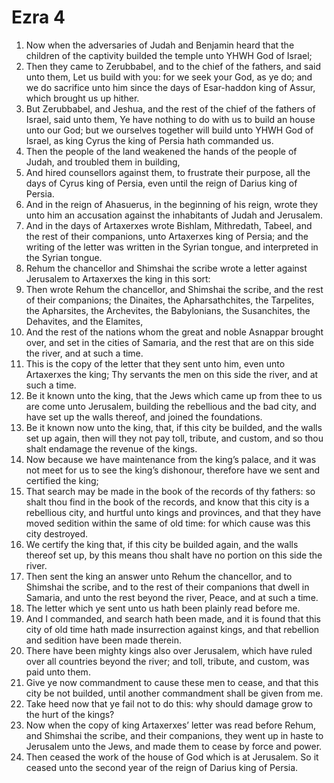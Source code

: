 ﻿# Ezra 4
1. Now when the adversaries of Judah and Benjamin heard that the children of the captivity builded the temple unto YHWH God of Israel; 
2. Then they came to Zerubbabel, and to the chief of the fathers, and said unto them, Let us build with you: for we seek your God, as ye do; and we do sacrifice unto him since the days of Esar-haddon king of Assur, which brought us up hither. 
3. But Zerubbabel, and Jeshua, and the rest of the chief of the fathers of Israel, said unto them, Ye have nothing to do with us to build an house unto our God; but we ourselves together will build unto YHWH God of Israel, as king Cyrus the king of Persia hath commanded us. 
4. Then the people of the land weakened the hands of the people of Judah, and troubled them in building, 
5. And hired counsellors against them, to frustrate their purpose, all the days of Cyrus king of Persia, even until the reign of Darius king of Persia. 
6. And in the reign of Ahasuerus, in the beginning of his reign, wrote they unto him an accusation against the inhabitants of Judah and Jerusalem. 
7.  And in the days of Artaxerxes wrote Bishlam, Mithredath, Tabeel, and the rest of their companions, unto Artaxerxes king of Persia; and the writing of the letter was written in the Syrian tongue, and interpreted in the Syrian tongue. 
8. Rehum the chancellor and Shimshai the scribe wrote a letter against Jerusalem to Artaxerxes the king in this sort: 
9. Then wrote Rehum the chancellor, and Shimshai the scribe, and the rest of their companions; the Dinaites, the Apharsathchites, the Tarpelites, the Apharsites, the Archevites, the Babylonians, the Susanchites, the Dehavites, and the Elamites, 
10. And the rest of the nations whom the great and noble Asnappar brought over, and set in the cities of Samaria, and the rest that are on this side the river, and at such a time. 
11.  This is the copy of the letter that they sent unto him, even unto Artaxerxes the king; Thy servants the men on this side the river, and at such a time. 
12. Be it known unto the king, that the Jews which came up from thee to us are come unto Jerusalem, building the rebellious and the bad city, and have set up the walls thereof, and joined the foundations. 
13. Be it known now unto the king, that, if this city be builded, and the walls set up again, then will they not pay toll, tribute, and custom, and so thou shalt endamage the revenue of the kings. 
14. Now because we have maintenance from the king’s palace, and it was not meet for us to see the king’s dishonour, therefore have we sent and certified the king; 
15. That search may be made in the book of the records of thy fathers: so shalt thou find in the book of the records, and know that this city is a rebellious city, and hurtful unto kings and provinces, and that they have moved sedition within the same of old time: for which cause was this city destroyed. 
16. We certify the king that, if this city be builded again, and the walls thereof set up, by this means thou shalt have no portion on this side the river. 
17.  Then sent the king an answer unto Rehum the chancellor, and to Shimshai the scribe, and to the rest of their companions that dwell in Samaria, and unto the rest beyond the river, Peace, and at such a time. 
18. The letter which ye sent unto us hath been plainly read before me. 
19. And I commanded, and search hath been made, and it is found that this city of old time hath made insurrection against kings, and that rebellion and sedition have been made therein. 
20. There have been mighty kings also over Jerusalem, which have ruled over all countries beyond the river; and toll, tribute, and custom, was paid unto them. 
21. Give ye now commandment to cause these men to cease, and that this city be not builded, until another commandment shall be given from me. 
22. Take heed now that ye fail not to do this: why should damage grow to the hurt of the kings? 
23.  Now when the copy of king Artaxerxes’ letter was read before Rehum, and Shimshai the scribe, and their companions, they went up in haste to Jerusalem unto the Jews, and made them to cease by force and power. 
24. Then ceased the work of the house of God which is at Jerusalem. So it ceased unto the second year of the reign of Darius king of Persia. 
